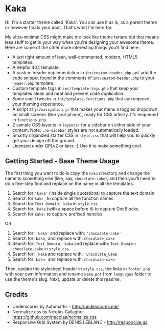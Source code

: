 Kaka
===

Hi. I'm a starter theme called 'Kaka'. You can use it as is, as a parent theme or however floats your boat. That's what I'm here for.

My ultra-minimal CSS might make me look like theme tartare but that means less stuff to get in your way when you're designing your awesome theme. Here are some of the other more interesting things you'll find here:

* A just right amount of lean, well-commented, modern, HTML5 templates.
* A helpful 404 template.
* A custom header implementation in `inc/custom-header.php` just add the code snippet found in the comments of `inc/custom-header.php` to your `header.php` template.
* Custom template tags in `inc/template-tags.php` that keep your templates clean and neat and prevent code duplication.
* Some small tweaks in `inc/template-functions.php` that can improve your theming experience.
* A script at `js/navigation.js` that makes your menu a toggled dropdown on small screens (like your phone), ready for CSS artistry. It's enqueued in `functions.php`.
* 2 sample CSS layouts in `layouts/` for a sidebar on either side of your content.
Note: `.no-sidebar` styles are not automatically loaded.
* Smartly organized starter CSS in `style.css` that will help you to quickly get your design off the ground.
* Licensed under GPLv2 or later. :) Use it to make something cool.

Getting Started - Base Theme Usage
----------------------------------

The first thing you want to do is copy the `kaka` directory and change the name to something else (like, say, `chocolate-cake`), and then you'll need to do a five-step find and replace on the name in all the templates.

1. Search for `'kaka'` (inside single quotations) to capture the text domain.
2. Search for `kaka_` to capture all the function names.
3. Search for `Text Domain: kaka` in `style.css`.
4. Search for <code>&nbsp;kaka</code> (with a space before it) to capture DocBlocks.
5. Search for `kaka-` to capture prefixed handles.

OR

1. Search for: `'kaka'` and replace with: `'chocolate-cake'`
2. Search for: `kaka_` and replace with: `chocolate_cake`
3. Search for: `Text Domain: kaka` and replace with: `Text Domain: chocolate-cake` in `style.css`.
4. Search for: <code>&nbsp;kaka</code> and replace with: <code>&nbsp;Chocolate_Cake</code>
5. Search for: `kaka-` and replace with: `chocolate-cake-`

Then, update the stylesheet header in `style.css`, the links in `footer.php` with your own information and rename `kaka.pot` from `languages` folder to use the theme's slug. Next, update or delete this readme.

Credits
----------------------------------
- Underscores by Automattic - http://underscores.me/
- Normalize.css by Nicolas Gallagher - https://github.com/necolas/normalize.css
- Responsive Grid System by DENIS LEBLANC - http://responsive.gs
